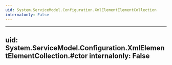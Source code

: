 ```yaml
---
uid: System.ServiceModel.Configuration.XmlElementElementCollection
internalonly: False
---
```


---
uid: System.ServiceModel.Configuration.XmlElementElementCollection.#ctor
internalonly: False
---
